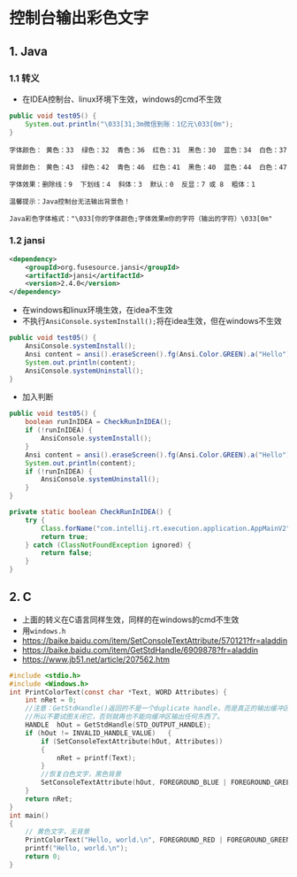 # 控制台输出彩色文字

## 1. Java

### 1.1 转义

* 在IDEA控制台、linux环境下生效，windows的cmd不生效

```java
public void test05() {
    System.out.println("\033[31;3m微信到账：1亿元\033[0m");
}
```
```
字体颜色： 黄色：33  绿色：32  青色：36  红色：31  黑色：30  蓝色：34  白色：37

背景颜色： 黄色：43  绿色：42  青色：46  红色：41  黑色：40  蓝色：44  白色：47

字体效果：删除线：9  下划线：4  斜体：3  默认：0  反显：7 或 8  粗体：1

温馨提示：Java控制台无法输出背景色！

Java彩色字体格式："\033[你的字体颜色;字体效果m你的字符（输出的字符）\033[0m"
```

### 1.2 jansi
```xml
<dependency>
    <groupId>org.fusesource.jansi</groupId>
    <artifactId>jansi</artifactId>
    <version>2.4.0</version>
</dependency>
```

* 在windows和linux环境生效，在idea不生效
* 不执行`AnsiConsole.systemInstall();`将在idea生效，但在windows不生效

```java
public void test05() {
  	AnsiConsole.systemInstall();
    Ansi content = ansi().eraseScreen().fg(Ansi.Color.GREEN).a("Hello").reset();
    System.out.println(content);
    AnsiConsole.systemUninstall();
}
```

* 加入判断

```java
public void test05() {
    boolean runInIDEA = CheckRunInIDEA();
    if (!runInIDEA) {
        AnsiConsole.systemInstall();
    }
    Ansi content = ansi().eraseScreen().fg(Ansi.Color.GREEN).a("Hello").reset();
    System.out.println(content);
    if (!runInIDEA) {
        AnsiConsole.systemUninstall();
    }
}

private static boolean CheckRunInIDEA() {
    try {
        Class.forName("com.intellij.rt.execution.application.AppMainV2");
        return true;
    } catch (ClassNotFoundException ignored) {
        return false;
    }
}
```

## 2. C
* 上面的转义在C语言同样生效，同样的在windows的cmd不生效
* 用`windows.h`
* <https://baike.baidu.com/item/SetConsoleTextAttribute/570121?fr=aladdin>
* <https://baike.baidu.com/item/GetStdHandle/6909878?fr=aladdin>
* <https://www.jb51.net/article/207562.htm>

```c
#include <stdio.h>
#include <Windows.h>
int PrintColorText(const char *Text, WORD Attributes) {
    int	nRet = 0;
    //注意：GetStdHandle()返回的不是一个duplicate handle，而是真正的输出缓冲区的句柄！
    //所以不要试图关闭它，否则就再也不能向缓冲区输出任何东西了。
    HANDLE	hOut = GetStdHandle(STD_OUTPUT_HANDLE);
    if (hOut != INVALID_HANDLE_VALUE)	{
        if (SetConsoleTextAttribute(hOut, Attributes))
        {
            nRet = printf(Text);
        }
        //恢复白色文字，黑色背景
        SetConsoleTextAttribute(hOut, FOREGROUND_BLUE | FOREGROUND_GREEN | FOREGROUND_RED);
    }
    return nRet;
}
int main()
{
    // 黄色文字，无背景
    PrintColorText("Hello, world.\n", FOREGROUND_RED | FOREGROUND_GREEN);
    printf("Hello, world.\n");
    return 0;
}
```
